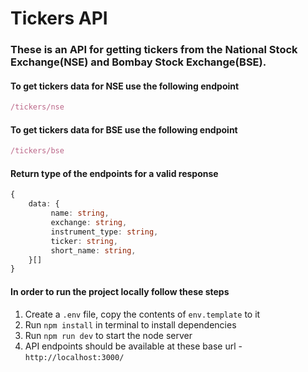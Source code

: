 # Tickers API

### These is an API for getting tickers from the National Stock Exchange(NSE) and Bombay Stock Exchange(BSE).



#### To get tickers data for NSE use the following endpoint

```js 
/tickers/nse
```

#### To get tickers data for BSE use the following endpoint

```js
/tickers/bse
```


#### Return type of the endpoints for a valid response

``` ts
{
    data: {
         name: string,
         exchange: string,
         instrument_type: string,
         ticker: string,
         short_name: string,
    }[]
}
```

#### In order to run the project locally follow these steps

1. Create a ```.env``` file, copy the contents of ```env.template``` to it
2. Run ```npm install``` in terminal to install dependencies
3. Run ```npm run dev``` to start the node server
4. API endpoints should be available at these base url - ```http://localhost:3000/```





